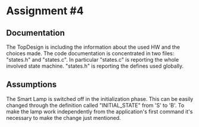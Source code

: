 # Assignment \#4

## Documentation

The TopDesign is including the information about the used HW and the choices made.
The code documentation is concentrated in two files: "states.h" and "states.c".
In particular "states.c" is reporting the whole involved state machine.
"states.h" is reporting the defines used globally.


## Assumptions
The Smart Lamp is switched off in the initialization phase.
This can be easily changed through the definition called "INITIAL\_STATE" from 'S' to 'B'.
To make the lamp work independently from the application's first command it's necessary to make the change just mentioned.
